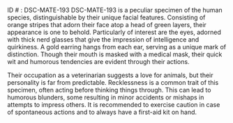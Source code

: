 ID # : DSC-MATE-193
DSC-MATE-193 is a peculiar specimen of the human species, distinguishable by their unique facial features. Consisting of orange stripes that adorn their face atop a head of green layers, their appearance is one to behold. Particularly of interest are the eyes, adorned with thick nerd glasses that give the impression of intelligence and quirkiness. A gold earring hangs from each ear, serving as a unique mark of distinction. Though their mouth is masked with a medical mask, their quick wit and humorous tendencies are evident through their actions.

Their occupation as a veterinarian suggests a love for animals, but their personality is far from predictable. Recklessness is a common trait of this specimen, often acting before thinking things through. This can lead to humorous blunders, some resulting in minor accidents or mishaps in attempts to impress others. It is recommended to exercise caution in case of spontaneous actions and to always have a first-aid kit on hand.